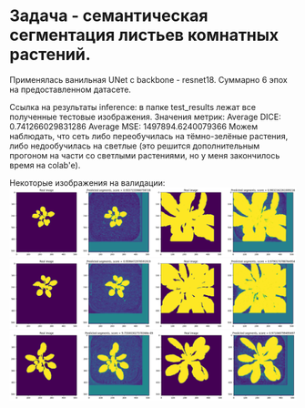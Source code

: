 # Задача - семантическая сегментация листьев комнатных растений.

Применялась ванильная UNet с backbone - resnet18. Суммарно 6 эпох на предоставленном датасете.

Ссылка на результаты inference: в папке test_results лежат все полученные тестовые изображения.
Значения метрик:
Average DICE: 0.741266029831286
Average MSE: 1497894.6240079366
Можем наблюдать, что сеть либо переобучилась на тёмно-зелёные растения, либо недообучилась на светлые (это решится дополнительным прогоном на части со светлыми растениями, но у меня закончилось время на colab'е).

Некоторые изображения на валидации:
![img.png](img.png)
![img_1.png](img_1.png)
![img_2.png](img_2.png)
